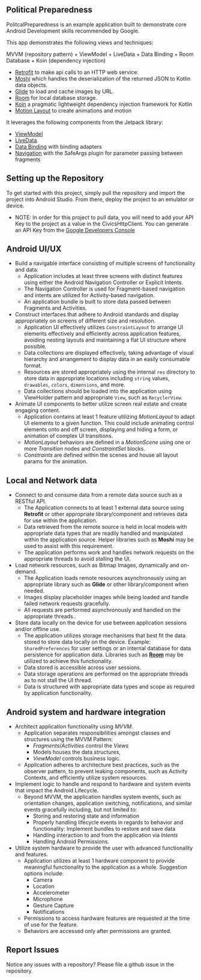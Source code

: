 ## Political Preparedness

PolitcalPreparedness is an example application built to demonstrate core Android Development skills recommended by Google.

This app demonstrates the following views and techniques:

MVVM (repository pattern) + ViewModel + LiveData + Data Binding + Room Database + Koin (dependency injection)

* [Retrofit](https://square.github.io/retrofit/) to make api calls to an HTTP web service.
* [Moshi](https://github.com/square/moshi) which handles the deserialization of the returned JSON to Kotlin data objects. 
* [Glide](https://bumptech.github.io/glide/) to load and cache images by URL.
* [Room](https://developer.android.com/training/data-storage/room) for local database storage.
* [Koin](https://insert-koin.io/) a pragmatic lightweight dependency injection framework for Kotlin
* [Motion Layout](https://developer.android.com/training/constraint-layout/motionlayout) to create animations and motion
 
It leverages the following components from the Jetpack library:

* [ViewModel](https://developer.android.com/topic/libraries/architecture/viewmodel)
* [LiveData](https://developer.android.com/topic/libraries/architecture/livedata)
* [Data Binding](https://developer.android.com/topic/libraries/data-binding/) with binding adapters
* [Navigation](https://developer.android.com/topic/libraries/architecture/navigation/) with the SafeArgs plugin for parameter passing between fragments

## Setting up the Repository

To get started with this project, simply pull the repository and import the project into Android Studio. From there, deploy the project to an emulator or device. 

* NOTE: In order for this project to pull data, you will need to add your API Key to the project as a value in the CivicsHttpClient. You can generate an API Key from the [Google Developers Console](https://console.developers.google.com/)

## Android UI/UX
- Build a navigable interface consisting of multiple screens of functionality and data: 
  + Application includes at least three screens with distinct features using either the Android Navigation Controller or Explicit Intents.
  + The Navigation Controller is used for Fragment-based navigation and intents are utilized for Activity-based navigation.
  + An application bundle is built to store data passed between Fragments and Activities.
- Construct interfaces that adhere to Android standards and display appropriately on screens of different size and resolution.
  - Application UI effectively utilizes `ConstraintLayout` to arrange UI elements effectively and efficiently across application features, avoiding nesting layouts and maintaining a flat UI structure where possible.
  - Data collections are displayed effectively, taking advantage of visual hierarchy and arrangement to display data in an easily consumable format.
  - Resources are stored appropriately using the internal `res` directory to store data in appropriate locations including `string` values, `drawables`, `colors`, `dimensions`, and more.
  - Data collections should be loaded into the application using ViewHolder pattern and appropriate `View`, such as `RecyclerView`.
- Animate UI components to better utilize screen real estate and create engaging content.
  - Application contains at least 1 feature utilizing *MotionLayout* to adapt UI elements to a given function. This could include animating control elements onto and off screen, displaying and hiding a form, or animation of complex UI transitions.
  - *MotionLayout* behaviors are defined in a *MotionScene* using one or more *Transition* nodes and *ConstraintSet* blocks.
  - *Constraints* are defined within the scenes and house all layout params for the animation.

## Local and Network data

- Connect to and consume data from a remote data source such as a RESTful API.
  - The Application connects to at least 1 external data source using **Retrofit** or other appropriate library/component and retrieves data for use within the application.
  - Data retrieved from the remote source is held in local models with appropriate data types that are readily handled and manipulated within the application source. Helper libraries such as **Moshi** may be used to assist with this requirement.
  - The application performs work and handles network requests on the appropriate threads to avoid stalling the UI.
- Load network resources, such as Bitmap Images, dynamically and on-demand.
  - The Application loads remote resources asynchronously using an appropriate library such as **Glide** or other library/component when needed.
  - Images display placeholder images while being loaded and handle failed network requests gracefully.
  - All requests are performed asynchronously and handled on the appropriate threads..
- Store data locally on the device for use between application sessions and/or offline use.
  - The application utilizes storage mechanisms that best fit the data stored to store data locally on the device. Example: `SharedPreferences` for user settings or an internal database for data persistence for application data. Libraries such as **[Room](https://developer.android.com/topic/libraries/architecture/room)** may be utilized to achieve this functionality.
  - Data stored is accessible across user sessions.
  - Data storage operations are performed on the appropriate threads as to not stall the UI thread.
  - Data is structured with appropriate data types and scope as required by application functionality.

## Android system and hardware integration

- Architect application functionality using *MVVM*.
  - Application separates responsibilities amongst classes and structures using the MVVM Pattern:
    - *Fragments*/*Activities* control the *Views*
    - Models houses the data structures,
    - *ViewModel* controls business logic.
  - Application adheres to architecture best practices, such as the observer pattern, to prevent leaking components, such as Activity Contexts, and efficiently utilize system resources.
- Implement logic to handle and respond to hardware and system events that impact the Android Lifecycle.
  - Beyond MVVM, the application handles system events, such as orientation changes, application switching, notifications, and similar events gracefully including, but not limited to:
    - Storing and restoring state and information
    - Properly handling lifecycle events in regards to behavior and functionality: Implement bundles to restore and save data
    - Handling interaction to and from the application via *Intents*
    - Handling Android Permissions.
- Utilize system hardware to provide the user with advanced functionality and features.
  - Application utilizes at least 1 hardware component to provide meaningful functionality to the application as a whole. Suggestion options include:
    - Camera
    - Location
    - Accelerometer
    - Microphone
    - Gesture Capture
    - Notifications
  - Permissions to access hardware features are requested at the time of use for the feature.
  - Behaviors are accessed only after permissions are granted.
 
## Report Issues
Notice any issues with a repository? Please file a github issue in the repository.
